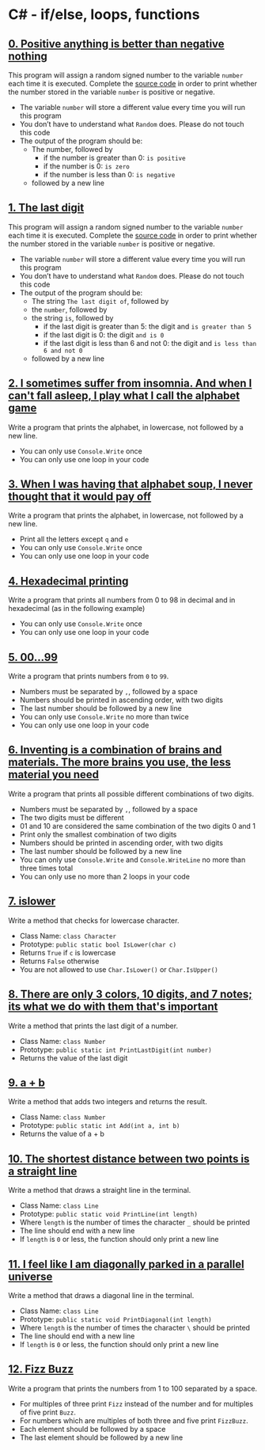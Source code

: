 # C# - if/else, loops, functions

## [0. Positive anything is better than negative nothing](./0-positive_or_negative/0-positive_or_negative.cs)
This program will assign a random signed number to the variable `number` each time it is executed. Complete the [source code](https://github.com/hs-hq/0x01.cs/blob/main/0-positive_or_negative.cs) in order to print whether the number stored in the variable `number` is positive or negative.
- The variable `number` will store a different value every time you will run this program
- You don’t have to understand what `Random` does. Please do not touch this code
- The output of the program should be:
    - The number, followed by
        - if the number is greater than 0: `is positive`
        - if the number is 0: `is zero`
        - if the number is less than 0: `is negative`
    - followed by a new line

## [1. The last digit](./1-last_digit/1-last_digit.cs)
This program will assign a random signed number to the variable `number` each time it is executed. Complete the [source code](https://github.com/hs-hq/0x01.cs/blob/main/1-last_digit.cs) in order to print whether the number stored in the variable `number` is positive or negative.
- The variable `number` will store a different value every time you will run this program
- You don’t have to understand what `Random` does. Please do not touch this code
- The output of the program should be:
    - The string `The last digit of`, followed by
    - the `number`, followed by
    - the string `is`, followed by
        - if the last digit is greater than 5: the digit and `is greater than 5`
        - if the last digit is 0: the digit `and is 0`
        - if the last digit is less than 6 and not 0: the digit and `is less than 6 and not 0`
    - followed by a new line

## [2. I sometimes suffer from insomnia. And when I can't fall asleep, I play what I call the alphabet game](./2-print_alphabet/2-print_alphabet.cs)
Write a program that prints the alphabet, in lowercase, not followed by a new line.
- You can only use `Console.Write` once
- You can only use one loop in your code

## [3. When I was having that alphabet soup, I never thought that it would pay off](./3-print_alphabt/3-print_alphabt.cs)
Write a program that prints the alphabet, in lowercase, not followed by a new line.
- Print all the letters except `q` and `e`
- You can only use `Console.Write` once
- You can only use one loop in your code

## [4. Hexadecimal printing](./4-print_hexa/4-print_hexa.cs)
Write a program that prints all numbers from 0 to 98 in decimal and in hexadecimal (as in the following example)
- You can only use `Console.Write` once
- You can only use one loop in your code

## [5. 00...99](./5-print_comb/5-print_comb.cs)
Write a program that prints numbers from `0` to `99`.
- Numbers must be separated by `,`, followed by a space
- Numbers should be printed in ascending order, with two digits
- The last number should be followed by a new line
- You can only use `Console.Write` no more than twice
- You can only use one loop in your code

## [6. Inventing is a combination of brains and materials. The more brains you use, the less material you need](./6-print_comb2/6-print_comb2.cs)
Write a program that prints all possible different combinations of two digits.
- Numbers must be separated by `,`, followed by a space
- The two digits must be different
- 01 and 10 are considered the same combination of the two digits 0 and 1
- Print only the smallest combination of two digits
- Numbers should be printed in ascending order, with two digits
- The last number should be followed by a new line
- You can only use `Console.Write` and `Console.WriteLine` no more than three times total
- You can only use no more than 2 loops in your code

## [7. islower](./7-islower/7-islower.cs)
Write a method that checks for lowercase character.
- Class Name: `class Character`
- Prototype: `public static bool IsLower(char c)`
- Returns `True` if `c` is lowercase
- Returns `False` otherwise
- You are not allowed to use `Char.IsLower()` or `Char.IsUpper()`

## [8. There are only 3 colors, 10 digits, and 7 notes; its what we do with them that's important](./8-print_last_digit/8-main.cs)
Write a method that prints the last digit of a number.
- Class Name: `class Number`
- Prototype: `public static int PrintLastDigit(int number)`
- Returns the value of the last digit

## [9. a + b](./9-add/9-add.cs)
Write a method that adds two integers and returns the result.
- Class Name: `class Number`
- Prototype: `public static int Add(int a, int b)`
- Returns the value of a + b

## [10. The shortest distance between two points is a straight line](./10-print_line/10-main.cs)
Write a method that draws a straight line in the terminal.
- Class Name: `class Line`
- Prototype: `public static void PrintLine(int length)`
- Where `length` is the number of times the character `_` should be printed
- The line should end with a new line
- If `length` is `0` or less, the function should only print a new line

## [11. I feel like I am diagonally parked in a parallel universe](./11-print_diagonal/11-main.cs)
Write a method that draws a diagonal line in the terminal.
- Class Name: `class Line`
- Prototype: `public static void PrintDiagonal(int length)`
- Where `length` is the number of times the character `\` should be printed
- The line should end with a new line
- If `length` is `0` or less, the function should only print a new line

## [12. Fizz Buzz](./12-fizzbuzz/12-fizzbuzz.cs)
Write a program that prints the numbers from 1 to 100 separated by a space.
- For multiples of three print `Fizz` instead of the number and for multiples of five print `Buzz`.
- For numbers which are multiples of both three and five print `FizzBuzz`.
- Each element should be followed by a space
- The last element should be followed by a new line